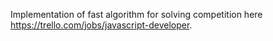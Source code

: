 Implementation of fast algorithm for solving competition here https://trello.com/jobs/javascript-developer.